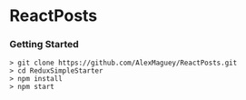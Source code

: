 # ReactPosts

### Getting Started


```
> git clone https://github.com/AlexMaguey/ReactPosts.git
> cd ReduxSimpleStarter
> npm install
> npm start
```

